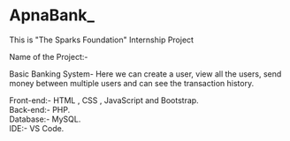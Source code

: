 # ApnaBank_

This is "The Sparks Foundation" Internship Project 

Name of the Project:-

Basic Banking System- Here we can create a user, view all the users, send money between multiple users and can see the transaction history.

Front-end:- HTML , CSS , JavaScript and Bootstrap.                    
Back-end:- PHP.               
Database:- MySQL.       
IDE:- VS Code.        

